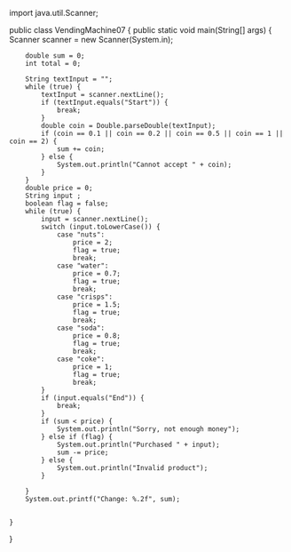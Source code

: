 import java.util.Scanner;

public class VendingMachine07 {
    public static void main(String[] args) {
        Scanner scanner = new Scanner(System.in);

        double sum = 0;
        int total = 0;

        String textInput = "";
        while (true) {
            textInput = scanner.nextLine();
            if (textInput.equals("Start")) {
                break;
            }
            double coin = Double.parseDouble(textInput);
            if (coin == 0.1 || coin == 0.2 || coin == 0.5 || coin == 1 || coin == 2) {
                sum += coin;
            } else {
                System.out.println("Cannot accept " + coin);
            }
        }
        double price = 0;
        String input ;
        boolean flag = false;
        while (true) {
            input = scanner.nextLine();
            switch (input.toLowerCase()) {
                case "nuts":
                    price = 2;
                    flag = true;
                    break;
                case "water":
                    price = 0.7;
                    flag = true;
                    break;
                case "crisps":
                    price = 1.5;
                    flag = true;
                    break;
                case "soda":
                    price = 0.8;
                    flag = true;
                    break;
                case "coke":
                    price = 1;
                    flag = true;
                    break;
            }
            if (input.equals("End")) {
                break;
            }
            if (sum < price) {
                System.out.println("Sorry, not enough money");
            } else if (flag) {
                System.out.println("Purchased " + input);
                sum -= price;
            } else {
                System.out.println("Invalid product");
            }

        }
        System.out.printf("Change: %.2f", sum);


    }
}

